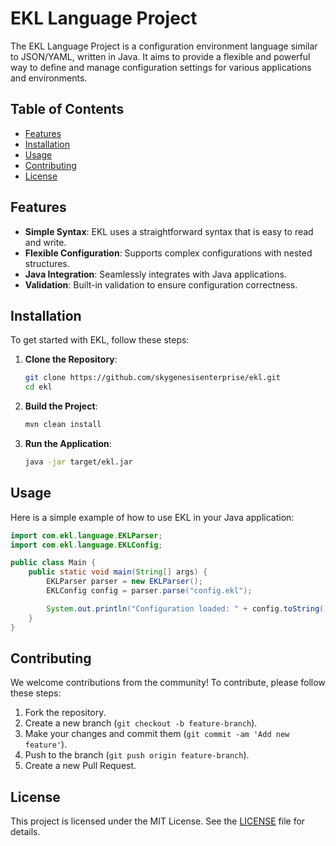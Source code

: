 # EKL Language Project

The EKL Language Project is a configuration environment language similar to JSON/YAML, written in Java. It aims to provide a flexible and powerful way to define and manage configuration settings for various applications and environments.

## Table of Contents

- [Features](#features)
- [Installation](#installation)
- [Usage](#usage)
- [Contributing](#contributing)
- [License](#license)

## Features

- **Simple Syntax**: EKL uses a straightforward syntax that is easy to read and write.
- **Flexible Configuration**: Supports complex configurations with nested structures.
- **Java Integration**: Seamlessly integrates with Java applications.
- **Validation**: Built-in validation to ensure configuration correctness.

## Installation

To get started with EKL, follow these steps:

1. **Clone the Repository**:
    ```sh
    git clone https://github.com/skygenesisenterprise/ekl.git
    cd ekl
    ```

2. **Build the Project**:
    ```sh
    mvn clean install
    ```

3. **Run the Application**:
    ```sh
    java -jar target/ekl.jar
    ```

## Usage

Here is a simple example of how to use EKL in your Java application:

```java
import com.ekl.language.EKLParser;
import com.ekl.language.EKLConfig;

public class Main {
    public static void main(String[] args) {
        EKLParser parser = new EKLParser();
        EKLConfig config = parser.parse("config.ekl");

        System.out.println("Configuration loaded: " + config.toString());
    }
}
```

## Contributing

We welcome contributions from the community! To contribute, please follow these steps:

1. Fork the repository.
2. Create a new branch (`git checkout -b feature-branch`).
3. Make your changes and commit them (`git commit -am 'Add new feature'`).
4. Push to the branch (`git push origin feature-branch`).
5. Create a new Pull Request.

## License

This project is licensed under the MIT License. See the [LICENSE](LICENSE) file for details.
